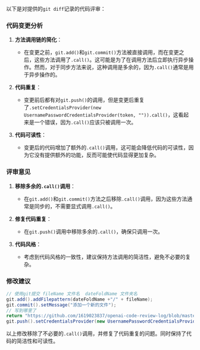 以下是对提供的`git diff`记录的代码评审：

### 代码变更分析

1. **方法调用链的简化**：
   - 在变更之前，`git.add()`和`git.commit()`方法被直接调用，而在变更之后，这些方法调用了`.call()`。这可能是为了在调用方法后立即执行异步操作。然而，对于同步方法来说，这种调用是多余的，因为`.call()`通常是用于异步操作的。

2. **代码重复**：
   - 变更前后都有对`git.push()`的调用，但是变更后重复了`.setCredentialsProvider(new UsernamePasswordCredentialsProvider(token, "")).call()`，这看起来是一个错误，因为`.call()`应该只被调用一次。

3. **代码可读性**：
   - 变更后的代码增加了额外的`.call()`调用，这可能会降低代码的可读性，因为它没有提供额外的功能，反而可能使代码显得更加复杂。

### 评审意见

1. **移除多余的`.call()`调用**：
   - 在`git.add()`和`git.commit()`方法之后移除`.call()`调用，因为这些方法通常是同步的，不需要显式调用`.call()`。

2. **修复代码重复**：
   - 在`git.push()`调用中移除多余的`.call()`，确保只调用一次。

3. **代码风格**：
   - 考虑到代码风格的一致性，建议保持方法调用的简洁性，避免不必要的复杂。

### 修改建议

```java
// 使用git提交 fileName 文件名  dateFoldName 文件夹名
git.add().addFilepattern(dateFoldName +"/" + fileName);
git.commit().setMessage("添加一个新的文件");
// 写到哪里了
return "https://github.com/1619023837/openai-code-review-log/blob/master/"+ dateFoldName +"/" + fileName;
git.push().setCredentialsProvider(new UsernamePasswordCredentialsProvider(token, ""));
```

以上修改移除了不必要的`.call()`调用，并修复了代码重复的问题。同时保持了代码的简洁性和可读性。